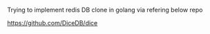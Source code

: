 Trying to implement redis DB clone in golang via refering below repo

https://github.com/DiceDB/dice
